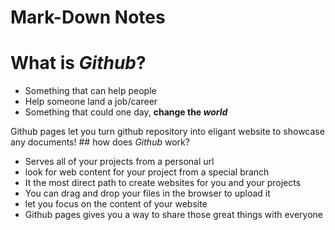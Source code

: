 # Mark-Down Notes
 
 # What is <em>Github</em>?
 <ul>
  <li> Something that can help people</li>
  <li> Help someone land a job/career</li>
  <li> Something that could one day, <strong>change the <em>world</em></strong></li>
</ul>
Github pages let you turn github repository into eligant website to showcase any documents! 
## how does <em>Github</em> work?
<ul>
 <li> Serves all of your projects from a personal url</li>
 <li> look for web content for your project from a special branch</li>
 <li> It the most direct path to create websites for you and your projects</li>
 <li> You can drag and drop your files in the browser to upload it</li>
 <li> let you focus on the content of your website</li>
 <li> Github pages gives you a way to share those great things with everyone</li>
</ul>
